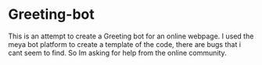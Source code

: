 # Greeting-bot
This is an attempt to create a Greeting bot for an online webpage. I used the meya bot platform to create a template of the code, there are bugs that i cant seem to find. So Im asking for help from the online community. 
